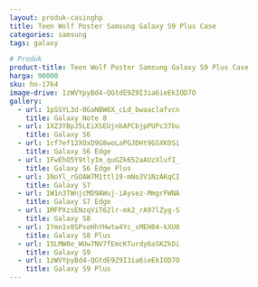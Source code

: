 ```yaml
---
layout: produk-casinghp
title: Teen Wolf Poster Samsung Galaxy S9 Plus Case
categories: samsung
tags: galaxy

# Produk
product-title: Teen Wolf Poster Samsung Galaxy S9 Plus Case
harga: 90000
sku: hn-1764
image-drive: 1zWVYpyBd4-QGtdE9Z9I3ia6ieEkIOD7O
gallery:
  - url: 1pSSYL3d-0GaNBW6X_cLd_bwaaclafvcn
    title: Galaxy Note 8
  - url: 1XZ3YBpJ5LEiXSEUjnbAPCbjpPUPc37bu
    title: Galaxy S6
  - url: 1cf7ef12XOxD9G8woLaPGJDHt9GSXKOSi
    title: Galaxy S6 Edge
  - url: 1FwEhO5Y9tlyIm_quGZk652aAUzXlufI_
    title: Galaxy S6 Edge Plus
  - url: 1NoYl_rGOAW7M1ttl19-mNo3V1NzAKqCI
    title: Galaxy S7
  - url: 1W1n3TWnjcMD9AWuj-iAysez-MmgrFWNA
    title: Galaxy S7 Edge
  - url: 1MFPXzsENzqViT62lr-mk2_rA97lZyg-S
    title: Galaxy S8
  - url: 1Ymn1v0SPxeHhYHwtw4Yc_sMEH04-kXU0
    title: Galaxy S8 Plus
  - url: 15LMW0e_WUw7NV7fEmcKTurdy6aSKZkDi
    title: Galaxy S9
  - url: 1zWVYpyBd4-QGtdE9Z9I3ia6ieEkIOD7O
    title: Galaxy S9 Plus
---
```

